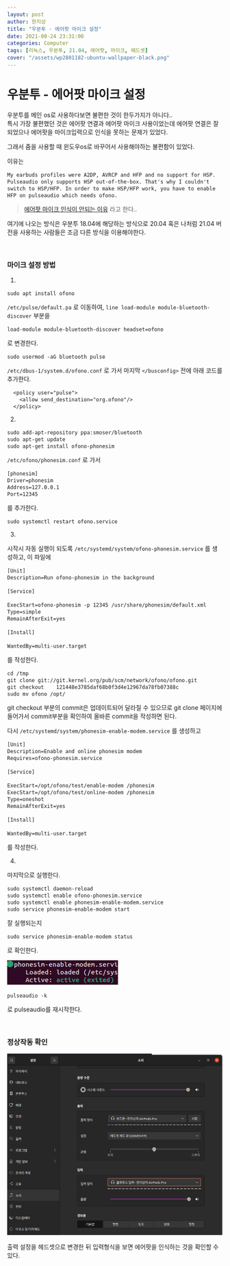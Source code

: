 ```yaml
---
layout: post
author: 한지상
title: "우분투 - 에어팟 마이크 설정"
date: 2021-08-24 23:31:00
categories: Computer
tags: [리눅스, 우분투, 21.04, 에어팟, 마이크, 헤드셋]
cover: "/assets/wp2801182-ubuntu-wallpaper-black.png"
---
```


# 우분투 - 에어팟 마이크 설정

우분투를 메인 os로 사용하다보면 불편한 것이 한두가지가 아니다..  
특시 가장 불편했던 것은 에어팟 연결과 에어팟 마이크 사용이었는데 에어팟 연결은 잘 되었으나 에어팟을 마이크입력으로 인식을 못하는 문제가 있었다.  

그래서 줌을 사용할 때 윈도우os로 바꾸어서 사용해야하는 불편함이 있었다.   

이유는 
```
My earbuds profiles were A2DP, AVRCP and HFP and no support for HSP. Pulseaudio only supports HSP out-of-the-box. That's why I couldn't switch to HSP/HFP. In order to make HSP/HFP work, you have to enable HFP on pulseaudio which needs ofono.
```
> [에어팟 마이크 인식이 안되는 이유](https://askubuntu.com/questions/831331/failed-to-change-profile-to-headset-head-unit)
라고 한다..  

여기에 나오는 방식은 우분투 18.04에 해당하는 방식으로 20.04 혹은 나처럼 21.04 버전을 사용하는 사람들은 조금 다른 방식을 이용해야한다.  

<br>

### 마이크 설정 방법


1. 
```
sudo apt install ofono
```
`/etc/pulse/default.pa` 로 이동하여, `line load-module module-bluetooth-discover` 부분을
```
load-module module-bluetooth-discover headset=ofono
```
로 변경한다.  

```
sudo usermod -aG bluetooth pulse
```  

`/etc/dbus-1/system.d/ofono.conf` 로 가서 마지막 `</busconfig>` 전에 아래 코드를 추가한다.
```
  <policy user="pulse">
    <allow send_destination="org.ofono"/>
  </policy>
```    

2. 
```
sudo add-apt-repository ppa:smoser/bluetooth
sudo apt-get update
sudo apt-get install ofono-phonesim
```  

`/etc/ofono/phonesim.conf` 로 가서
```
[phonesim]
Driver=phonesim
Address=127.0.0.1
Port=12345
```  
를 추가한다.

```
sudo systemctl restart ofono.service
```  


3. 
시작시 자동 실행이 되도록 `/etc/systemd/system/ofono-phonesim.service` 를 생성하고, 이 파일에 
```
[Unit]
Description=Run ofono-phonesim in the background

[Service]

ExecStart=ofono-phonesim -p 12345 /usr/share/phonesim/default.xml
Type=simple
RemainAfterExit=yes

[Install]

WantedBy=multi-user.target
```
를 작성한다.


```
cd /tmp
git clone git://git.kernel.org/pub/scm/network/ofono/ofono.git
git checkout 	121448e3785daf68b0f3d4e12967da78fb07388c
sudo mv ofono /opt/
```
git checkout 부분의 commit은 업데이트되어 달라질 수 있으므로 git clone 페이지에 들어가서 commit부분을 확인하여 올바른 commit을 작성하면 된다.

다시 `/etc/systemd/system/phonesim-enable-modem.service` 를 생성하고 
```
[Unit]
Description=Enable and online phonesim modem
Requires=ofono-phonesim.service

[Service]

ExecStart=/opt/ofono/test/enable-modem /phonesim
ExecStart=/opt/ofono/test/online-modem /phonesim
Type=oneshot
RemainAfterExit=yes

[Install]

WantedBy=multi-user.target
```
를 작성한다.


4. 
마지막으로 실행한다.
```
sudo systemctl daemon-reload
sudo systemctl enable ofono-phonesim.service
sudo systemctl enable phonesim-enable-modem.service
sudo service phonesim-enable-modem start
```

잘 실행되는지 
```
sudo service phonesim-enable-modem status
```
로 확인한다.

![](/assets/스크린샷_2021-08-24_23-44-22.png)

```
pulseaudio -k
```
로 pulseaudio를 재시작한다.  

<br>


### 정상작동 확인  

![](/_posts/스크린샷_2021-08-24_23-29-36.png)  

출력 설정을 헤드셋으로 변경한 뒤 입력형식을 보면 에어팟을 인식하는 것을 확인할 수 있다.